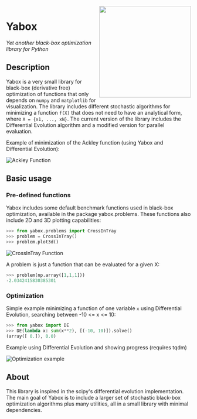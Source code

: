 <img src='../master/docs/images/yabox.png?raw=true' width=250 align=right />

# Yabox

_Yet another black-box optimization library for Python_

## Description

Yabox is a very small library for black-box (derivative free) optimization of functions that only depends on `numpy` and `matplotlib` for visualization. The library includes different stochastic algorithms for minimizing a function `f(X)`  that does not need to have an analytical form, where `X = {x1, ..., xN}`.
The current version of the library includes the Differential Evolution algorithm and a modified version for parallel evaluation.

Example of minimization of the Ackley function (using Yabox and Differential Evolution):

![Ackley Function](../master/notebooks/img/ackley.gif?raw=true)

## Basic usage

### Pre-defined functions
Yabox includes some default benchmark functions used in black-box optimization, available in the package yabox.problems. These functions also include 2D and 3D plotting capabilities:

```python
>>> from yabox.problems import CrossInTray
>>> problem = CrossInTray()
>>> problem.plot3d()
```

![CrossInTray Function](../master/docs/images/crossintray.png?raw=true)

A problem is just a function that can be evaluated for a given X:
```python
>>> problem(np.array([1,1,1]))
-2.0342415830385301
```


### Optimization

Simple example minimizing a function of one variable `x` using Differential Evolution, searching between -10 <= x <= 10:

```python
>>> from yabox import DE
>>> DE(lambda x: sum(x**2), [(-10, 10)]).solve()
(array([ 0.]), 0.0)
```

Example using Differential Evolution and showing progress (requires tqdm)

![Optimization example](../master/docs/images/opt_example.gif?raw=true)

## About

This library is inspired in the scipy's differential evolution implementation. The main goal of Yabox is to include a larger set of stochastic black-box optimization algorithms plus many utilities, all in a small library with minimal dependencies.

